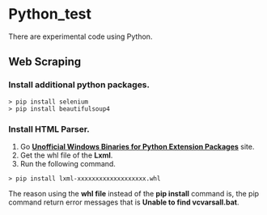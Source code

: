 # Python_test
There are experimental code using Python.

## Web Scraping

### Install additional python packages.
```bat:
> pip install selenium
> pip install beautifulsoup4
```

### Install HTML Parser.

1. Go **[Unofficial Windows Binaries for Python Extension Packages](http://www.lfd.uci.edu/~gohlke/pythonlibs/)** site.
2. Get the whl file of the **Lxml**.
3. Run the following command.

```bat:
> pip install lxml-xxxxxxxxxxxxxxxxxxx.whl
```

The reason using the **whl file** instead of the **pip install** command is, 
the pip command return error messages that is **Unable to find vcvarsall.bat**.

